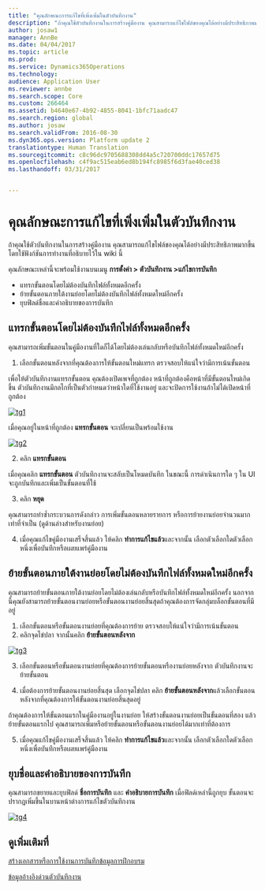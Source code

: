 ```yaml
---
title: "คุณลักษณะการแก้ไขที่เพิ่งเพิ่มในตัวบันทึกงาน"
description: "ถ้าคุณใช้ตัวบันทึกงานในการสร้างคู่มืองาน คุณสามารถแก้ไขไฟล์ของคุณได้อย่างมีประสิทธิภาพมากขึ้นโดยใช้ฟังก์ชันการทำงานที่อธิบายไว้ใน wiki นี้"
author: josaw1
manager: AnnBe
ms.date: 04/04/2017
ms.topic: article
ms.prod: 
ms.service: Dynamics365Operations
ms.technology: 
audience: Application User
ms.reviewer: annbe
ms.search.scope: Core
ms.custom: 266464
ms.assetid: b4640e67-4b92-4855-8041-1bfc71aadc47
ms.search.region: global
ms.author: josaw
ms.search.validFrom: 2016-08-30
ms.dyn365.ops.version: Platform update 2
translationtype: Human Translation
ms.sourcegitcommit: c8c96dc9705688308dd4a5c720700ddc17657d75
ms.openlocfilehash: c4f9ac515eab6ed8b194fc8985f6d3fae40ced38
ms.lasthandoff: 03/31/2017


---
```


# <a name="recently-added-editing-features-in-task-recorder"></a>คุณลักษณะการแก้ไขที่เพิ่งเพิ่มในตัวบันทึกงาน

ถ้าคุณใช้ตัวบันทึกงานในการสร้างคู่มืองาน คุณสามารถแก้ไขไฟล์ของคุณได้อย่างมีประสิทธิภาพมากขึ้นโดยใช้ฟังก์ชันการทำงานที่อธิบายไว้ใน wiki นี้

คุณลักษณะเหล่านี้จะพร้อมใช้งานบนเมนู **การตั้งค่า &gt; ตัวบันทึกงาน &gt;แก้ไขการบันทึก**

-   แทรกขั้นตอนโดยไม่ต้องบันทึกไฟล์ทั้งหมดอีกครั้ง
-   ย้ายขั้นตอนภายใต้งานย่อยโดยไม่ต้องบันทึกไฟล์ทั้งหมดใหม่อีกครั้ง
-   ยุบฟิลด์ชื่อและคำอธิบายของการบันทึก

## <a name="insert-steps-without-rerecording-the-entire-file"></a>แทรกขั้นตอนโดยไม่ต้องบันทึกไฟล์ทั้งหมดอีกครั้ง
คุณสามารถเพิ่มขั้นตอนในคู่มืองานที่ใดก็ได้โดยไม่ต้องเล่นกลับหรือบันทึกไฟล์ทั้งหมดใหม่อีกครั้ง

1.  เลือกขั้นตอนหลังจากที่คุณต้องการให้ขั้นตอนใหม่แทรก ตรวจสอบให้แน่ใจว่ามีการเน้นขั้นตอน

เพื่อให้ตัวบันทึกงานแทรกขั้นตอน คุณต้องเปิดเพจที่ถูกต้อง หน้าที่ถูกต้องคือหน้าที่มีขั้นตอนใหม่เกิดขึ้น ตัวบันทึกงานมีกลไกที่เป็นตัวกำหนดว่าหน้าใดที่ใช้งานอยู่ และจะปิดการใช้งานถ้าไม่ได้เปิดหน้าที่ถูกต้อง 

[![tg1](./media/tg1.png)](./media/tg1.png) 


เมื่อคุณอยู่ในหน้าที่ถูกต้อง **แทรกขั้นตอน** จะเปลี่ยนเป็นพร้อมใช้งาน

[![tg2](./media/tg2-231x300.png)](./media/tg2.png)

2. คลิก **แทรกขั้นตอน**

เมื่อคุณคลิก **แทรกขั้นตอน** ตัวบันทึกงานจะสลับเป็นโหมดบันทึก ในขณะนี้ การดำเนินการใด ๆ ใน UI จะถูกบันทึกและเพิ่มเป็นขั้นตอนที่ใช้

3. คลิก **หยุด**

คุณสามารถทำซ้ำกระบวนการดังกล่าว การเพิ่มขั้นตอนหลายรายการ หรือการย้ายงานย่อยจำนวนมากเท่าที่จำเป็น (ดูด้านล่างสำหรับงานย่อย)

4. เมื่อคุณแก้ไขคู่มืองานเสร็จสิ้นแล้ว ให้คลิก **ทำการแก้ไขแล้ว**และจากนั้น เลือกตัวเลือกใดตัวเลือกหนึ่งเพื่อบันทึกหรือเผยแพร่คู่มืองาน

## <a name="move-steps-under-a-subtask-without-rerecording-the-entire-file"></a>ย้ายขั้นตอนภายใต้งานย่อยโดยไม่ต้องบันทึกไฟล์ทั้งหมดใหม่อีกครั้ง
คุณสามารถย้ายขั้นตอนภายใต้งานย่อยโดยไม่ต้องเล่นกลับหรือบันทึกไฟล์ทั้งหมดใหม่อีกครั้ง นอกจากนี้คุณยังสามารถย้ายขั้นตอนงานย่อยหรือขั้นตอนงานย่อยสิ้นสุดถ้าคุณต้องการจัดกลุ่มบล็อกขั้นตอนที่มีอยู่

1.  เลือกขั้นตอนหรือขั้นตอนงานย่อยที่คุณต้องการย้าย ตรวจสอบให้แน่ใจว่ามีการเน้นขั้นตอน
2.  คลิกจุดไข่ปลา จากนั้นคลิก **ย้ายขั้นตอนหลังจาก**

[![tg3](./media/tg3.png)](./media/tg3.png)

3. เลือกขั้นตอนหรือขั้นตอนงานย่อยที่คุณต้องการย้ายขั้นตอนหรืองานย่อยหลังจาก ตัวบันทึกงานจะย้ายขั้นตอน

4. เมื่อต้องการย้ายขั้นตอนงานย่อยสิ้นสุด เลือกจุดไข่ปลา คลิก **ย้ายขั้นตอนหลังจาก**แล้วเลือกขั้นตอนหลังจากที่คุณต้องการให้ขั้นตอนงานย่อยสิ้นสุดอยู่

ถ้าคุณต้องการให้ขั้นตอนแรกในคู่มืองานอยู่ในงานย่อย ให้สร้างขั้นตอนงานย่อยเป็นขั้นตอนที่สอง แล้วย้ายขั้นตอนแรกไป คุณสามารถเพิ่มหรือย้ายขั้นตอนหรือขั้นตอนงานย่อยได้มากเท่าที่ต้องการ

5. เมื่อคุณแก้ไขคู่มืองานเสร็จสิ้นแล้ว ให้คลิก **ทำการแก้ไขแล้ว**และจากนั้น เลือกตัวเลือกใดตัวเลือกหนึ่งเพื่อบันทึกหรือเผยแพร่คู่มืองาน

## <a name="collapse-recording-name-and-description"></a>ยุบชื่อและคำอธิบายของการบันทึก
คุณสามารถขยายและยุบฟิลด์ **ชื่อการบันทึก** และ **คำอธิบายการบันทึก** เมื่อฟิลด์เหล่านี้ถูกยุบ ขั้นตอนจะปรากฏเพิ่มขึ้นในบานหน้าต่างการแก้ไขตัวบันทึกงาน 

[![tg4](./media/tg4-300x252.png)](./media/tg4.png)  

<a name="see-also"></a>ดูเพิ่มเติมที่
--------

[สร้างเอกสารหรือการใช้งานการบันทึกข้อมูลการฝึกอบรม](/dynamics365/operations/dev-itpro/user-interface/task-recorder)

[ข้อมูลอ้างอิงด่วนตัวบันทึกงาน](/dynamics365/operations/dev-itpro/user-interface/task-recorder-quick-reference)


